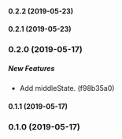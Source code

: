 #### 0.2.2 (2019-05-23)

#### 0.2.1 (2019-05-23)

### 0.2.0 (2019-05-17)

##### New Features

*  Add middleState. (f98b35a0)

#### 0.1.1 (2019-05-17)

### 0.1.0 (2019-05-17)

